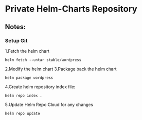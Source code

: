 # Private Helm-Charts Repository
## Notes:
### Setup Git
1.Fetch the helm chart
    
    helm fetch --untar stable/wordpress
2.Modify the helm chart
3.Package back the helm chart
 
    helm package wordpress
4.Create helm repository index file:

    helm repo index .
5.Update Helm Repo Cloud for any changes

    helm repo update
    
